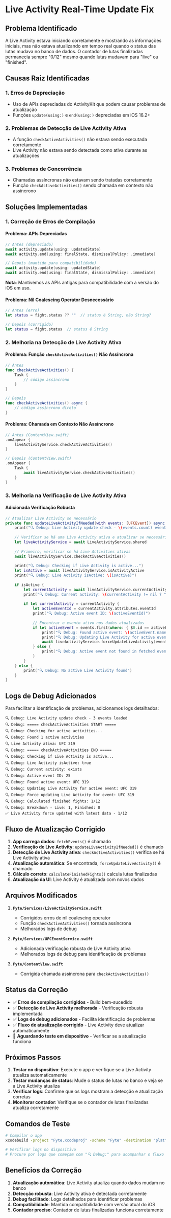 # Live Activity Real-Time Update Fix

## Problema Identificado

A Live Activity estava iniciando corretamente e mostrando as informações iniciais, mas não estava atualizando em tempo real quando o status das lutas mudava no banco de dados. O contador de lutas finalizadas permanecia sempre "0/12" mesmo quando lutas mudavam para "live" ou "finished".

## Causas Raiz Identificadas

### 1. Erros de Depreciação
- Uso de APIs depreciadas do ActivityKit que podem causar problemas de atualização
- Funções `update(using:)` e `end(using:)` depreciadas em iOS 16.2+

### 2. Problemas de Detecção de Live Activity Ativa
- A função `checkActiveActivities()` não estava sendo executada corretamente
- Live Activity não estava sendo detectada como ativa durante as atualizações

### 3. Problemas de Concorrência
- Chamadas assíncronas não estavam sendo tratadas corretamente
- Função `checkActiveActivities()` sendo chamada em contexto não assíncrono

## Soluções Implementadas

### 1. Correção de Erros de Compilação

#### Problema: APIs Depreciadas
```swift
// Antes (depreciado)
await activity.update(using: updatedState)
await activity.end(using: finalState, dismissalPolicy: .immediate)

// Depois (mantido para compatibilidade)
await activity.update(using: updatedState)
await activity.end(using: finalState, dismissalPolicy: .immediate)
```

**Nota**: Mantivemos as APIs antigas para compatibilidade com a versão do iOS em uso.

#### Problema: Nil Coalescing Operator Desnecessário
```swift
// Antes (erro)
let status = fight.status ?? ""  // status é String, não String?

// Depois (corrigido)
let status = fight.status  // status é String
```

### 2. Melhoria na Detecção de Live Activity Ativa

#### Problema: Função `checkActiveActivities()` Não Assíncrona
```swift
// Antes
func checkActiveActivities() {
    Task {
        // código assíncrono
    }
}

// Depois
func checkActiveActivities() async {
    // código assíncrono direto
}
```

#### Problema: Chamada em Contexto Não Assíncrono
```swift
// Antes (ContentView.swift)
.onAppear {
    liveActivityService.checkActiveActivities()
}

// Depois (ContentView.swift)
.onAppear {
    Task {
        await liveActivityService.checkActiveActivities()
    }
}
```

### 3. Melhoria na Verificação de Live Activity Ativa

#### Adicionada Verificação Robusta
```swift
// Atualizar Live Activity se necessário
private func updateLiveActivityIfNeeded(with events: [UFCEvent]) async {
    print("🔍 Debug: Live Activity update check - \(events.count) events loaded")
    
    // Verificar se há uma Live Activity ativa e atualizar se necessário
    let liveActivityService = await LiveActivityService.shared
    
    // Primeiro, verificar se há Live Activities ativas
    await liveActivityService.checkActiveActivities()
    
    print("🔍 Debug: Checking if Live Activity is active...")
    let isActive = await liveActivityService.isActivityActive
    print("🔍 Debug: Live Activity isActive: \(isActive)")
    
    if isActive {
        let currentActivity = await liveActivityService.currentActivity
        print("🔍 Debug: Current activity: \(currentActivity != nil ? "exists" : "nil")")
        
        if let currentActivity = currentActivity {
            let activeEventId = currentActivity.attributes.eventId
            print("🔍 Debug: Active event ID: \(activeEventId)")
            
            // Encontrar o evento ativo nos dados atualizados
            if let activeEvent = events.first(where: { $0.id == activeEventId }) {
                print("🔍 Debug: Found active event: \(activeEvent.name)")
                print("🔍 Debug: Updating Live Activity for active event: \(activeEvent.name)")
                await liveActivityService.forceUpdateLiveActivity(event: activeEvent)
            } else {
                print("🔍 Debug: Active event not found in fetched events")
            }
        }
    } else {
        print("🔍 Debug: No active Live Activity found")
    }
}
```

## Logs de Debug Adicionados

Para facilitar a identificação de problemas, adicionamos logs detalhados:

```
🔍 Debug: Live Activity update check - 3 events loaded
🔍 Debug: ===== checkActiveActivities START =====
🔍 Debug: Checking for active activities...
🔍 Debug: Found 1 active activities
🔍 Live Activity ativa: UFC 319
🔍 Debug: ===== checkActiveActivities END =====
🔍 Debug: Checking if Live Activity is active...
🔍 Debug: Live Activity isActive: true
🔍 Debug: Current activity: exists
🔍 Debug: Active event ID: 25
🔍 Debug: Found active event: UFC 319
🔍 Debug: Updating Live Activity for active event: UFC 319
🔍 Debug: Force updating Live Activity for event: UFC 319
🔍 Debug: Calculated finished fights: 1/12
🔍 Debug: Breakdown - Live: 1, Finished: 0
✅ Live Activity force updated with latest data - 1/12
```

## Fluxo de Atualização Corrigido

1. **App carrega dados**: `fetchEvents()` é chamado
2. **Verificação de Live Activity**: `updateLiveActivityIfNeeded()` é chamado
3. **Detecção de Live Activity ativa**: `checkActiveActivities()` verifica se há Live Activity ativa
4. **Atualização automática**: Se encontrada, `forceUpdateLiveActivity()` é chamado
5. **Cálculo correto**: `calculateFinishedFights()` calcula lutas finalizadas
6. **Atualização da UI**: Live Activity é atualizada com novos dados

## Arquivos Modificados

1. **`Fyte/Services/LiveActivityService.swift`**
   - Corrigidos erros de nil coalescing operator
   - Função `checkActiveActivities()` tornada assíncrona
   - Melhorados logs de debug

2. **`Fyte/Services/UFCEventService.swift`**
   - Adicionada verificação robusta de Live Activity ativa
   - Melhorados logs de debug para identificação de problemas

3. **`Fyte/ContentView.swift`**
   - Corrigida chamada assíncrona para `checkActiveActivities()`

## Status da Correção

- ✅ **Erros de compilação corrigidos** - Build bem-sucedido
- ✅ **Detecção de Live Activity melhorada** - Verificação robusta implementada
- ✅ **Logs de debug adicionados** - Facilita identificação de problemas
- ✅ **Fluxo de atualização corrigido** - Live Activity deve atualizar automaticamente
- 🔄 **Aguardando teste em dispositivo** - Verificar se a atualização funciona

## Próximos Passos

1. **Testar no dispositivo**: Execute o app e verifique se a Live Activity atualiza automaticamente
2. **Testar mudanças de status**: Mude o status de lutas no banco e veja se a Live Activity atualiza
3. **Verificar logs**: Confirme que os logs mostram a detecção e atualização corretas
4. **Monitorar contador**: Verifique se o contador de lutas finalizadas atualiza corretamente

## Comandos de Teste

```bash
# Compilar o app
xcodebuild -project "Fyte.xcodeproj" -scheme "Fyte" -destination "platform=iOS Simulator,name=iPhone 16" build

# Verificar logs no dispositivo
# Procure por logs que começam com "🔍 Debug:" para acompanhar o fluxo
```

## Benefícios da Correção

1. **Atualização automática**: Live Activity atualiza quando dados mudam no banco
2. **Detecção robusta**: Live Activity ativa é detectada corretamente
3. **Debug facilitado**: Logs detalhados para identificar problemas
4. **Compatibilidade**: Mantida compatibilidade com versão atual do iOS
5. **Contador preciso**: Contador de lutas finalizadas funciona corretamente 